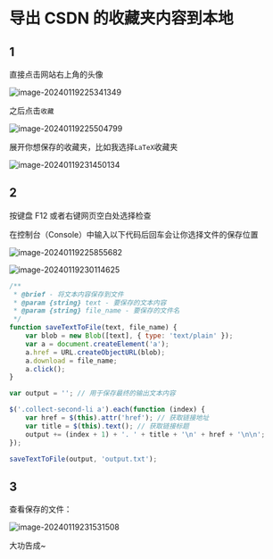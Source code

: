 # 导出 CSDN 的收藏夹内容到本地

## 1

直接点击网站右上角的头像

![image-20240119225341349](https://static.m0rtzz.com/images/Year:2024/Month:05/Day:26/16:38:22_3f12e2da88f762655d44dd780fb4749c.png)

之后点击`收藏`

![image-20240119225504799](https://static.m0rtzz.com/images/Year:2024/Month:05/Day:26/16:38:58_5593f8a848c0ec4ac0d32ac91aa40e81.png)

展开你想保存的收藏夹，比如我选择`LaTeX`收藏夹

![image-20240119231450134](https://static.m0rtzz.com/images/Year:2024/Month:05/Day:26/16:39:12_89c481662979af2992726547f2f15540.png)

## 2

按键盘 F12 或者右键网页空白处选择检查

在控制台（Console）中输入以下代码后回车会让你选择文件的保存位置

![image-20240119225855682](https://static.m0rtzz.com/images/Year:2024/Month:05/Day:26/16:39:40_9098823064ffdd852dec7877bcbc174b.png)

![image-20240119230114625](https://static.m0rtzz.com/images/Year:2024/Month:05/Day:26/16:39:46_c3b829920a04a5e2e14a9ae780a1e4c1.png)

```js
/**
 * @brief - 将文本内容保存到文件
 * @param {string} text - 要保存的文本内容
 * @param {string} file_name - 要保存的文件名
 */
function saveTextToFile(text, file_name) {
    var blob = new Blob([text], { type: 'text/plain' });
    var a = document.createElement('a');
    a.href = URL.createObjectURL(blob);
    a.download = file_name;
    a.click();
}

var output = ''; // 用于保存最终的输出文本内容

$('.collect-second-li a').each(function (index) {
    var href = $(this).attr('href'); // 获取链接地址
    var title = $(this).text(); // 获取链接标题
    output += (index + 1) + '. ' + title + '\n' + href + '\n\n';
});

saveTextToFile(output, 'output.txt');
```

## 3

查看保存的文件：

![image-20240119231531508](https://static.m0rtzz.com/images/Year:2024/Month:05/Day:26/16:40:11_bfad784f1a5a656d5c45522878e8b623.png)

大功告成~
